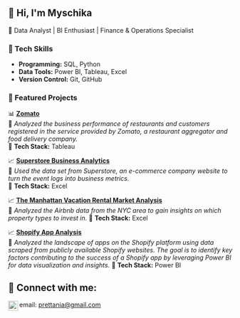 ## 👋 Hi, I'm Myschika
🚀 Data Analyst | BI Enthusiast | Finance & Operations Specialist  


### 🔹 Tech Skills
- **Programming:** SQL, Python
- **Data Tools:** Power BI, Tableau, Excel
- **Version Control:** Git, GitHub
  

### 📌 Featured Projects
📊 **[Zomato](https://github.com/Myschika/BI-Analyst-Projects)**  
🔹 *Analyzed the business performance of restaurants and customers registered in the service provided by Zomato, a restaurant aggregator and food delivery company.*  
🔹 **Tech Stack:** Tableau 



📈 **[Superstore Business Analytics](https://github.com/Myschika/BI-Analyst-Projects)**  
🔹 *Used the data set from Superstore, an e-commerce company website to turn the event logs into business metrics.*  
🔹 **Tech Stack:** Excel  



 📈 **[The Manhattan Vacation Rental Market Analysis ](https://github.com/Myschika/BI-Analyst-Projects)**  
🔹 *Analyzed the Airbnb data from the NYC area to gain insights on which property types to invest in.* 
🔹 **Tech Stack:** Excel  


 📈 **[Shopify App Analysis ](https://github.com/Myschika/BI-Analyst-Projects)**  
🔹 *Analyzed the landscape of apps on the Shopify platform using data scraped from publicly available Shopify websites. The goal is to identify key factors contributing to the success of a Shopify app by leveraging Power BI for data visualization and insights.* 
🔹 **Tech Stack:** Power BI  




<h2> 🤳 Connect with me:</h2>

[<img align="left" alt="JoshMadakor | LinkedIn" width="22px" src="https://cdn.jsdelivr.net/npm/simple-icons@v3/icons/linkedin.svg" />][linkedin]


[linkedin]: https://www.linkedin.com/in/myschikahaywood
email: prettania@gmail.com

<!--
**joshmadakor1/joshmadakor1** is a ✨ _special_ ✨ repository because its `README.md` (this file) appears on your GitHub profile.

Here are some ideas to get you started:

- 🔭 I’m currently working on ...
- 🌱 I’m currently learning ...
- 👯 I’m looking to collaborate on ...
- 🤔 I’m looking for help with ...
- 💬 Ask me about ...
- 📫 How to reach me: ...
- 😄 Pronouns: ...
- ⚡ Fun fact: ...
-->
